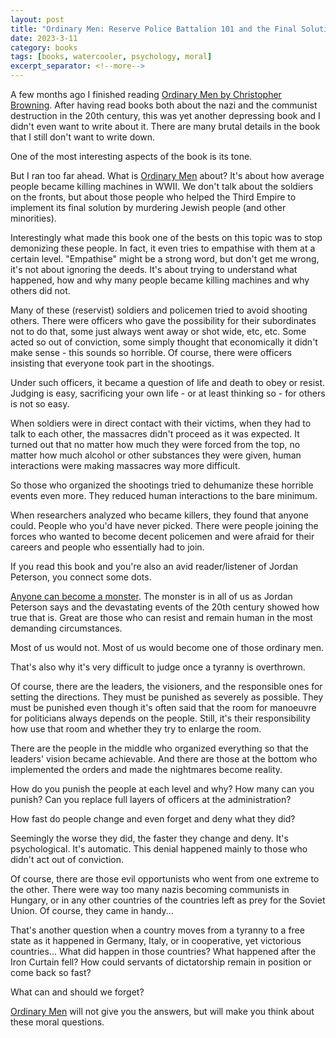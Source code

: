 ```yaml
---
layout: post
title: "Ordinary Men: Reserve Police Battalion 101 and the Final Solution by Christopher Browning"
date: 2023-3-11
category: books
tags: [books, watercooler, psychology, moral]
excerpt_separator: <!--more-->
---
```

A few months ago I finished reading [Ordinary Men by Christopher Browning](https://www.amazon.com/Ordinary-Men-Reserve-Battalion-Solution-ebook/dp/B01G1F0F84?&_encoding=UTF8&tag=sandordargo-20&linkCode=ur2&linkId=6ec3fe457befa168c70ee516fb532a7f&camp=1789&creative=9325). After having read books both about the nazi and the communist destruction in the 20th century, this was yet another depressing book and I didn't even want to write about it. There are many brutal details in the book that I still don't want to write down.

One of the most interesting aspects of the book is its tone.

But I ran too far ahead. What is [Ordinary Men](https://www.amazon.com/Ordinary-Men-Reserve-Battalion-Solution-ebook/dp/B01G1F0F84?&_encoding=UTF8&tag=sandordargo-20&linkCode=ur2&linkId=6ec3fe457befa168c70ee516fb532a7f&camp=1789&creative=9325) about? It's about how average people became killing machines in WWII. We don't talk about the soldiers on the fronts, but about those people who helped the Third Empire to implement its final solution by murdering Jewish people (and other minorities).

Interestingly what made this book one of the bests on this topic was to stop demonizing these people. In fact, it even tries to empathise with them at a certain level. "Empathise" might be a strong word, but don't get me wrong, it's not about ignoring the deeds. It's about trying to understand what happened, how and why many people became killing machines and why others did not.

Many of these (reservist) soldiers and policemen tried to avoid shooting others. There were officers who gave the possibility for their subordinates not to do that, some just always went away or shot wide, etc, etc. Some acted so out of conviction, some simply thought that economically it didn't make sense - this sounds so horrible. Of course, there were officers insisting that everyone took part in the shootings.

Under such officers, it became a question of life and death to obey or resist. Judging is easy, sacrificing your own life - or at least thinking so - for others is not so easy.

When soldiers were in direct contact with their victims, when they had to talk to each other, the massacres didn't proceed as it was expected. It turned out that no matter how much they were forced from the top, no matter how much alcohol or other substances they were given, human interactions were making massacres way more difficult.

So those who organized the shootings tried to dehumanize these horrible events even more. They reduced human interactions to the bare minimum.

When researchers analyzed who became killers, they found that anyone could. People who you'd have never picked. There were people joining the forces who wanted to become decent policemen and were afraid for their careers and people who essentially had to join.

If you read this book and you're also an avid reader/listener of Jordan Peterson, you connect some dots.

[Anyone can become a monster](https://en.wikipedia.org/wiki/Stanford_prison_experiment). The monster is in all of us as Jordan Peterson says and the devastating events of the 20th century showed how true that is. Great are those who can resist and remain human in the most demanding circumstances.

Most of us would not. Most of us would become one of those ordinary men.

That's also why it's very difficult to judge once a tyranny is overthrown.

Of course, there are the leaders, the visioners, and the responsible ones for setting the directions. They must be punished as severely as possible. They must be punished even though it's often said that the room for manoeuvre for politicians always depends on the people. Still, it's their responsibility how use that room and whether they try to enlarge the room.

There are the people in the middle who organized everything so that the leaders' vision became achievable. And there are those at the bottom who implemented the orders and made the nightmares become reality.

How do you punish the people at each level and why? How many can you punish? Can you replace full layers of officers at the administration?

How fast do people change and even forget and deny what they did?

Seemingly the worse they did, the faster they change and deny. It's psychological. It's automatic. This denial happened mainly to those who didn't act out of conviction.

Of course, there are those evil opportunists who went from one extreme to the other. There were way too many nazis becoming communists in Hungary, or in any other countries of the countries left as prey for the Soviet Union. Of course, they came in handy...

That's another question when a country moves from a tyranny to a free state as it happened in Germany, Italy, or in cooperative, yet victorious countries... What did happen in those countries? What happened after the Iron Curtain fell? How could servants of dictatorship remain in position or come back so fast?

What can and should we forget?

[Ordinary Men](https://www.amazon.com/Ordinary-Men-Reserve-Battalion-Solution-ebook/dp/B01G1F0F84?&_encoding=UTF8&tag=sandordargo-20&linkCode=ur2&linkId=6ec3fe457befa168c70ee516fb532a7f&camp=1789&creative=9325) will not give you the answers, but will make you think about these moral questions.